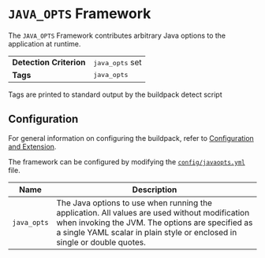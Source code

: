 # `JAVA_OPTS` Framework
The `JAVA_OPTS` Framework contributes arbitrary Java options to the application at runtime.

<table>
  <tr>
    <td><strong>Detection Criterion</strong></td><td><tt>java_opts</tt> set</td>
  </tr>
  <tr>
    <td><strong>Tags</strong></td><td><tt>java_opts</tt></td>
  </tr>
</table>
Tags are printed to standard output by the buildpack detect script


## Configuration
For general information on configuring the buildpack, refer to [Configuration and Extension][].

The framework can be configured by modifying the [`config/javaopts.yml`][] file.

| Name | Description
| ---- | -----------
| `java_opts` | The Java options to use when running the application.  All values are used without modification when invoking the JVM. The options are specified as a single YAML scalar in plain style or enclosed in single or double quotes.

[Configuration and Extension]: ../README.md#Configuration-and-Extension
[`config/javaopts.yml`]: ../config/javaopts.yml
